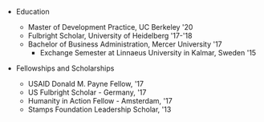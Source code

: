* Education
  * Master of Development Practice, UC Berkeley '20
  * Fulbright Scholar, University of Heidelberg '17-'18
  * Bachelor of Business Administration, Mercer University '17
    * Exchange Semester at Linnaeus University in Kalmar, Sweden '15
    
* Fellowships and Scholarships
  * USAID Donald M. Payne Fellow, '17
  * US Fulbright Scholar - Germany, '17
  * Humanity in Action Fellow - Amsterdam, '17
  * Stamps Foundation Leadership Scholar, '13
